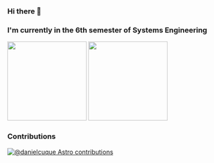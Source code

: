 ### Hi there 👋
### I'm currently in the 6th semester of Systems Engineering
<div align="left">
  <img height="180em" src="https://github-readme-stats-eight-theta.vercel.app/api?username=danielcuque&show_icons=true&theme=midnight-purple&include_all_commits=true&count_private=true"/>
  <img height="180em" src="https://github-readme-stats-eight-theta.vercel.app/api/top-langs/?username=danielcuque&layout=compact&langs_count=7&theme=midnight-purple"/>
</div>

### Contributions
[![@danielcuque Astro contributions](https://astro.badg.es/v1/contributor/danielcuque.svg)](https://astro.badg.es/v1/contributor/danielcuque/)
